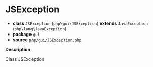 # JSException

- **class** `JSException` (`php\gui\JSException`) **extends** `JavaException` (`php\lang\JavaException`)
- **package** `gui`
- **source** [`php/gui/JSException.php`](./src/main/resources/JPHP-INF/sdk/php/gui/JSException.php)

**Description**

Class JSException